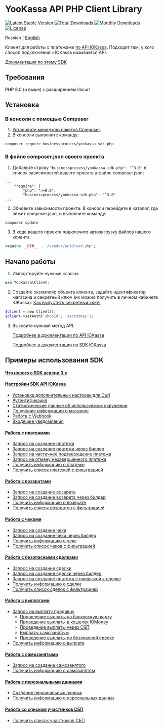 # YooKassa API PHP Client Library

[![Latest Stable Version](https://img.shields.io/packagist/v/businessprocess/yookassa-sdk-php?label=stable)](https://packagist.org/packages/businessprocess/yookassa-sdk-php)
[![Total Downloads](https://img.shields.io/packagist/dt/businessprocess/yookassa-sdk-php)](https://packagist.org/packages/yoomoney/yookassa-sdk-php)
[![Monthly Downloads](https://img.shields.io/packagist/dm/businessprocess/yookassa-sdk-php)](https://packagist.org/packages/yoomoney/yookassa-sdk-php)
[![License](https://img.shields.io/packagist/l/businessprocess/yookassa-sdk-php)](https://packagist.org/packages/yoomoney/yookassa-sdk-php)

Russian | [English](README.en.md)

Клиент для работы с платежами [по API ЮKassa](https://yookassa.ru/developers/api). Подходит тем, у кого способ подключения к ЮKassa называется API.

[Документация по этому SDK](docs/readme.md)

## Требования
PHP 8.0 (и выше) с расширением libcurl

## Установка
### В консоли с помощью Composer

1. [Установите менеджер пакетов Composer](https://getcomposer.org/download/).
2. В консоли выполните команду:
```bash
composer require businessprocess/yookassa-sdk-php
```

### В файле composer.json своего проекта
1. Добавьте строку `"businessprocess/yookassa-sdk-php": "^3.0"` в список зависимостей вашего проекта в файле composer.json:
```
...
    "require": {
        "php": ">=8.0",
        "businessprocess/yookassa-sdk-php": "^3.0"
...
```
2. Обновите зависимости проекта. В консоли перейдите в каталог, где лежит composer.json, и выполните команду:
```bash
composer update
```
3. В коде вашего проекта подключите автозагрузку файлов нашего клиента:
```php
require __DIR__ . '/vendor/autoload.php';
```

## Начало работы

1. Импортируйте нужные классы:
```php
use YooKassa\Client;
```
2. Создайте экземпляр объекта клиента, задайте идентификатор магазина и секретный ключ (их можно получить в личном кабинете ЮKassa). [Как выпустить секретный ключ](https://yookassa.ru/docs/support/merchant/payments/implement/keys)
```php
$client = new Client();
$client->setAuth('shopId', 'secretKey');
```
3. Вызовите нужный метод API.

   [Подробнее в документации по API ЮKassa](https://yookassa.ru/developers/api#create_payment)

   [Подробнее в документации по SDK ЮKassa](docs/readme.md)

## Примеры использования SDK

#### [Что нового в SDK версии 3.x](docs/examples/migration-3x.md)

#### [Настройки SDK API ЮKassa](docs/examples/01-configuration.md)
* [Установка дополнительных настроек для Curl](docs/examples/01-configuration.md#Установка-дополнительных-настроек-для-Curl)
* [Аутентификация](docs/examples/01-configuration.md#Аутентификация)
* [Статистические данные об используемом окружении](docs/examples/01-configuration.md#Статистические-данные-об-используемом-окружении)
* [Получение информации о магазине](docs/examples/01-configuration.md#Получение-информации-о-магазине)
* [Работа с Webhook](docs/examples/01-configuration.md#Работа-с-Webhook)
* [Входящие уведомления](docs/examples/01-configuration.md#Входящие-уведомления)

#### [Работа с платежами](docs/examples/02-payments.md)
* [Запрос на создание платежа](docs/examples/02-payments.md#Запрос-на-создание-платежа)
* [Запрос на создание платежа через билдер](docs/examples/02-payments.md#Запрос-на-создание-платежа-через-билдер)
* [Запрос на частичное подтверждение платежа](docs/examples/02-payments.md#Запрос-на-частичное-подтверждение-платежа)
* [Запрос на отмену незавершенного платежа](docs/examples/02-payments.md#Запрос-на-отмену-незавершенного-платежа)
* [Получить информацию о платеже](docs/examples/02-payments.md#Получить-информацию-о-платеже)
* [Получить список платежей с фильтрацией](docs/examples/02-payments.md#Получить-список-платежей-с-фильтрацией)

#### [Работа с возвратами](docs/examples/03-refunds.md)
* [Запрос на создание возврата](docs/examples/03-refunds.md#Запрос-на-создание-возврата)
* [Запрос на создание возврата через билдер](docs/examples/03-refunds.md#Запрос-на-создание-возврата-через-билдер)
* [Получить информацию о возврате](docs/examples/03-refunds.md#Получить-информацию-о-возврате)
* [Получить список возвратов с фильтрацией](docs/examples/03-refunds.md#Получить-список-возвратов-с-фильтрацией)

#### [Работа с чеками](docs/examples/04-receipts.md)
* [Запрос на создание чека](docs/examples/04-receipts.md#Запрос-на-создание-чека)
* [Запрос на создание чека через билдер](docs/examples/04-receipts.md#Запрос-на-создание-чека-через-билдер)
* [Получить информацию о чеке](docs/examples/04-receipts.md#Получить-информацию-о-чеке)
* [Получить список чеков с фильтрацией](docs/examples/04-receipts.md#Получить-список-чеков-с-фильтрацией)

#### [Работа с безопасными сделками](docs/examples/05-deals.md)
* [Запрос на создание сделки](docs/examples/05-deals.md#Запрос-на-создание-сделки)
* [Запрос на создание сделки через билдер](docs/examples/05-deals.md#Запрос-на-создание-сделки-через-билдер)
* [Запрос на создание платежа с привязкой к сделке](docs/examples/05-deals.md#Запрос-на-создание-платежа-с-привязкой-к-сделке)
* [Получить информацию о сделке](docs/examples/05-deals.md#Получить-информацию-о-сделке)
* [Получить список сделок с фильтрацией](docs/examples/05-deals.md#Получить-список-сделок-с-фильтрацией)

#### [Работа с выплатами](docs/examples/06-payouts.md)
* [Запрос на выплату продавцу](docs/examples/06-payouts.md#Запрос-на-выплату-продавцу)
  * [Проведение выплаты на банковскую карту](docs/examples/06-payouts.md#Проведение-выплаты-на-банковскую-карту)
  * [Проведение выплаты в кошелек ЮMoney](docs/examples/06-payouts.md#Проведение-выплаты-в-кошелек-юmoney)
  * [Проведение выплаты через СБП](docs/examples/06-payouts.md#Проведение-выплаты-через-сбп)
  * [Выплаты самозанятым](docs/examples/06-payouts.md#Выплаты-самозанятым)
  * [Проведение выплаты по безопасной сделке](docs/examples/06-payouts.md#Проведение-выплаты-по-безопасной-сделке)
* [Получить информацию о выплате](docs/examples/06-payouts.md#Получить-информацию-о-выплате)

#### [Работа с самозанятыми](docs/examples/07-self-employed.md)
* [Запрос на создание самозанятого](docs/examples/07-self-employed.md#Запрос-на-создание-самозанятого)
* [Получить информацию о самозанятом](docs/examples/07-self-employed.md#Получить-информацию-о-самозанятом)

#### [Работа с персональными данными](docs/examples/08-personal-data.md)
* [Создание персональных данных](docs/examples/08-personal-data.md#Создание-персональных-данных)
* [Получить информацию о персональных данных](docs/examples/08-personal-data.md#Получить-информацию-о-персональных-данных)

#### [Работа со списком участников СБП](docs/examples/09-sbp-banks.md)
* [Получить список участников СБП](docs/examples/09-sbp-banks.md#Получить-список-участников-СБП)
